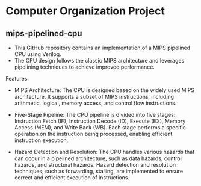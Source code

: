 # Computer Organization Project
## mips-pipelined-cpu
* This GitHub repository contains an implementation of a MIPS pipelined CPU using Verilog. 
* The CPU design follows the classic MIPS architecture and leverages pipelining techniques to achieve improved performance.

Features:
* MIPS Architecture: The CPU is designed based on the widely used MIPS architecture. It supports a subset of MIPS instructions, including arithmetic, logical, memory access, and control flow instructions.

* Five-Stage Pipeline: The CPU pipeline is divided into five stages: Instruction Fetch (IF), Instruction Decode (ID), Execute (EX), Memory Access (MEM), and Write Back (WB). Each stage performs a specific operation on the instruction being processed, enabling efficient instruction execution.

* Hazard Detection and Resolution: The CPU handles various hazards that can occur in a pipelined architecture, such as data hazards, control hazards, and structural hazards. Hazard detection and resolution techniques, such as forwarding, stalling, are implemented to ensure correct and efficient execution of instructions.
